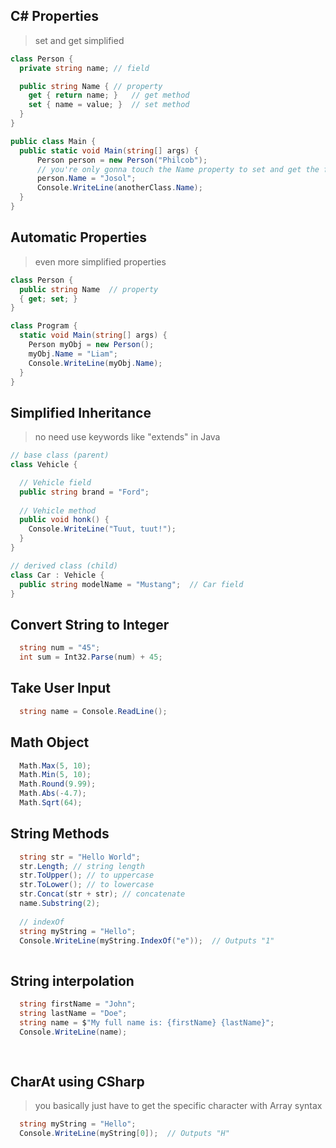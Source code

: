 ## C# Properties
> set and get simplified
```csharp
class Person {
  private string name; // field

  public string Name { // property
    get { return name; }   // get method
    set { name = value; }  // set method
  }
}

public class Main {
  public static void Main(string[] args) {
      Person person = new Person("Philcob");
      // you're only gonna touch the Name property to set and get the field
      person.Name = "Josol";
      Console.WriteLine(anotherClass.Name);
  }
}
```

## Automatic Properties
> even more simplified properties
```csharp
class Person {
  public string Name  // property
  { get; set; }
}

class Program {
  static void Main(string[] args) {
    Person myObj = new Person();
    myObj.Name = "Liam";
    Console.WriteLine(myObj.Name);
  }
}
```

## Simplified Inheritance
> no need use keywords like "extends" in Java
```csharp
// base class (parent) 
class Vehicle { 

  // Vehicle field
  public string brand = "Ford";  
  
  // Vehicle method 
  public void honk() { 
    Console.WriteLine("Tuut, tuut!");
  }
}

// derived class (child)
class Car : Vehicle {
  public string modelName = "Mustang";  // Car field
}
```

## Convert String to Integer
```csharp
  string num = "45";
  int sum = Int32.Parse(num) + 45;
```

## Take User Input
```csharp
  string name = Console.ReadLine(); 
```

## Math Object
```csharp
  Math.Max(5, 10);
  Math.Min(5, 10);  
  Math.Round(9.99);
  Math.Abs(-4.7);  
  Math.Sqrt(64);
```

## String Methods
```csharp
  string str = "Hello World";
  str.Length; // string length
  str.ToUpper(); // to uppercase
  str.ToLower(); // to lowercase
  str.Concat(str + str); // concatenate
  name.Substring(2);
  
  // indexOf
  string myString = "Hello";
  Console.WriteLine(myString.IndexOf("e"));  // Outputs "1"
  
```

## String interpolation
```csharp
  string firstName = "John";
  string lastName = "Doe";
  string name = $"My full name is: {firstName} {lastName}";
  Console.WriteLine(name);
  
  
```

## CharAt using CSharp
> you basically just have to get the specific character with Array syntax
```csharp
  string myString = "Hello";
  Console.WriteLine(myString[0]);  // Outputs "H"
```
